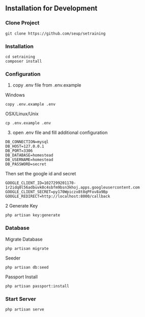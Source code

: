## Installation for Development

### Clone Project
```
git clone https://github.com/seup/setraining
```
### Installation
```
cd setraining
composer install
```

### Configuration



1. copy .env file from .env.example

Windows
```
copy .env.example .env
```

OSX/Linux/Unix
```
cp .env.example .env
```

3. open .env file and fill additional configuration
```
DB_CONNECTION=mysql
DB_HOST=127.0.0.1
DB_PORT=3306
DB_DATABASE=homestead
DB_USERNAME=homestead
DB_PASSWORD=secret
```
Then set the google id and secret
```
GOOGLE_CLIENT_ID=1027299201170-1r2idq0l56adbuvk0c4sbfm9bsn3khoj.apps.googleusercontent.com
GOOGLE_CLIENT_SECRET=py170Wpiczx8t8qPFov8a9Bp
GOOGLE_REDIRECT=http://localhost:8000/callback
```


2 Generate Key
```
php artisan key:generate
```

### Database

Migrate Database
```
php artisan migrate
```

Seeder
```
php artisan db:seed
```

Passport Install
```
php artisan passport:install
```


### Start Server
```
php artisan serve
```
